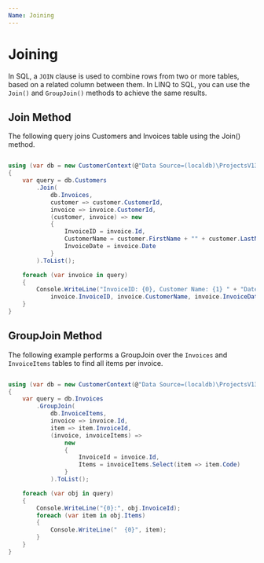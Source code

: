 ```yaml
---
Name: Joining
---
```


# Joining

In SQL, a `JOIN` clause is used to combine rows from two or more tables, based on a related column between them. In LINQ to SQL, you can use the `Join()` and `GroupJoin()` methods to achieve the same results.

## Join Method

The following query joins Customers and Invoices table using the Join() method.

```csharp

using (var db = new CustomerContext(@"Data Source=(localdb)\ProjectsV13;Initial Catalog=CustomerDB;"))
{
    var query = db.Customers
        .Join(
            db.Invoices,
            customer => customer.CustomerId,
            invoice => invoice.CustomerId,
            (customer, invoice) => new
            {
                InvoiceID = invoice.Id,
                CustomerName = customer.FirstName + "" + customer.LastName,
                InvoiceDate = invoice.Date
            }
        ).ToList();

    foreach (var invoice in query)
    {
        Console.WriteLine("InvoiceID: {0}, Customer Name: {1} " + "Date: {2} ",
            invoice.InvoiceID, invoice.CustomerName, invoice.InvoiceDate);
    }
}

```

## GroupJoin Method

The following example performs a GroupJoin over the `Invoices` and `InvoiceItems` tables to find all items per invoice.

```csharp

using (var db = new CustomerContext(@"Data Source=(localdb)\ProjectsV13;Initial Catalog=CustomerDB;"))
{
    var query = db.Invoices
        .GroupJoin(
            db.InvoiceItems,
            invoice => invoice.Id,
            item => item.InvoiceId,
            (invoice, invoiceItems) =>
                new
                {
                    InvoiceId = invoice.Id,
                    Items = invoiceItems.Select(item => item.Code)
                }
            ).ToList();

    foreach (var obj in query)
    {
        Console.WriteLine("{0}:", obj.InvoiceId);
        foreach (var item in obj.Items)
        {
            Console.WriteLine("  {0}", item);
        }
    }
}

```
